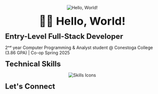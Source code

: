 <div align="center">
  <img src="https://media1.tenor.com/m/X1DFymgWJAcAAAAC/poliwhirl-pokemon.gif" alt="Hello, World!">
  
  <p><strong style="font-size: 36px;">👋🏻 Hello, World!</strong></p>
</div>

<p><strong style="font-size: 24px;">Entry-Level Full-Stack Developer</strong></p>
<p>2ⁿᵈ year Computer Programming & Analyst student @ Conestoga College (3.86 GPA) | Co-op Spring 2025</p>

<p><strong style="font-size: 24px;">Technical Skills</strong></p>
<div align="center">
  <img src="https://skillicons.dev/icons?i=cs,java,js,html,css,mysql,mongodb,react,nextjs,express,nodejs,git,github,visualstudio,vscode" alt="Skills Icons" />
</div>

<p><strong style="font-size: 24px;">Let's Connect</strong></p>
<!-- Email & LinkedIn -->
